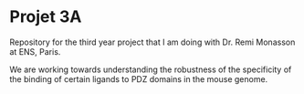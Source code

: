 # Projet 3A

Repository for the third year project that I am doing with Dr. Remi Monasson at ENS, Paris. 

We are working towards understanding the robustness of the specificity of the binding of certain ligands to  PDZ domains in the mouse genome. 
